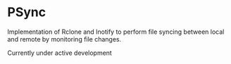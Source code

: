 # PSync
Implementation of Rclone and Inotify to perform file syncing between local and remote by monitoring file changes.

Currently under active development
